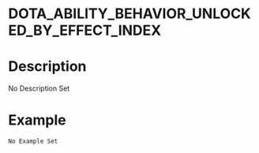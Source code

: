 # DOTA_ABILITY_BEHAVIOR_UNLOCKED_BY_EFFECT_INDEX
# Description
No Description Set
# Example
```No Example Set```
